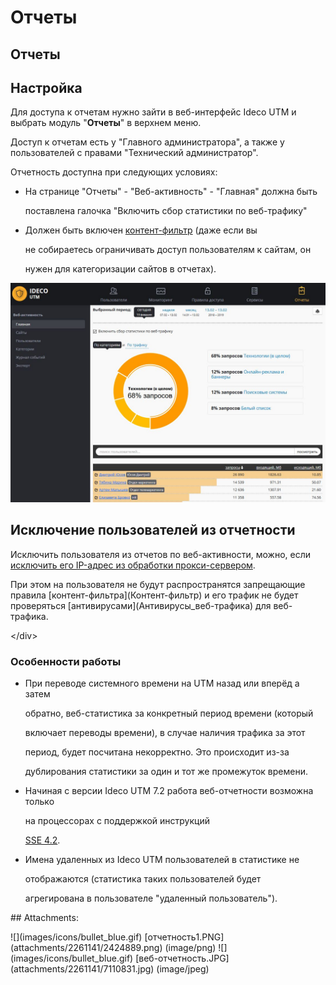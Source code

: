 # Отчеты

## Отчеты

## Настройка

Для доступа к отчетам нужно зайти в веб-интерфейс Ideco UTM и выбрать модуль "**Отчеты**" в верхнем меню.

Доступ к отчетам есть у "Главного администратора", а также у пользователей с правами "Технический администратор".

Отчетность доступна при следующих условиях:

* На странице "Отчеты" - "Веб-активность" - "Главная" должна быть

  поставлена галочка "Включить сбор статистики по веб-трафику"

* Должен быть включен [контент-фильтр](https://github.com/ideco-team/docsUTM/tree/54be5c28981601375569bdca6ef75ead87808b16/Контент-фильтр/README.md) \(даже если вы

  не собираетесь ограничивать доступ пользователям к сайтам, он

  нужен для категоризации сайтов в отчетах\).

![](.gitbook/assets/7110831.jpg)

## Исключение пользователей из отчетности

Исключить пользователя из отчетов по веб-активности, можно, если [исключить его IP-адрес из обработки прокси-сервером](https://github.com/ideco-team/docsUTM/tree/54be5c28981601375569bdca6ef75ead87808b16/Исключить_IP-адреса_из_обработки_прокси-сервером/README.md).

 При этом на пользователя не будут распространятся запрещающие правила \[контент-фильтра\]\(Контент-фильтр\) и его трафик не будет проверяться \[антивирусами\]\(Антивирусы\_веб-трафика\) для веб-трафика.

&lt;/div&gt;

### Особенности работы

* При переводе системного времени на UTM назад или вперёд а затем

  обратно, веб-статистика за конкретный период времени \(который

  включает переводы времени\), в случае наличия трафика за этот

  период, будет посчитана некорректно. Это происходит из-за

  дублирования статистики за один и тот же промежуток времени.

* Начиная с версии Ideco UTM 7.2 работа веб-отчетности возможна только

  на процессорах с поддержкой инструкций

  [SSE 4.2](https://ru.wikipedia.org/wiki/SSE4).

* Имена удаленных из Ideco UTM пользователей в статистике не

  отображаются \(статистика таких пользователей будет

  агрегирована в пользователе "удаленный пользователь"\).

 \#\# Attachments:

 !\[\]\(images/icons/bullet\_blue.gif\) \[отчетность1.PNG\]\(attachments/2261141/2424889.png\) \(image/png\) !\[\]\(images/icons/bullet\_blue.gif\) \[веб-отчетность.JPG\]\(attachments/2261141/7110831.jpg\) \(image/jpeg\)

